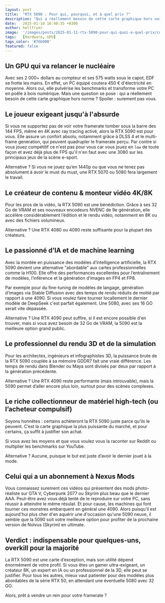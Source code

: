 ```yaml
---
layout: post
title:  "RTX 5090 : Pour qui, pourquoi, et à quel prix ?"
description: "Qui a réellement besoin de cette carte graphique hors norme ? Spoiler : surement pas vous."
date:   2025-01-10 16:40:35 +0300
author: hellfryer
image:  '/images/posts/2025-01-11-rtx-5090-pour-qui-quoi-a-quel-prix/cover.webp'
tags:   [Hardware, GPU]
tags_color: '#76b900'
featured: false
---
```


## Un GPU qui va relancer le nucléaire
Avec ses 2 000+ dollars au compteur et ses 575 watts sous le capot, EDF se frotte les mains. En effet, un PC équipé coutera 450 € d'électricité en moyenne. Alors oui, elle pulvérise les benchmarks et transforme votre PC en poêle à bois numérique. Mais une question se pose : qui a réellement besoin de cette carte graphique hors norme ? Spoiler : surement pas vous.

## Le joueur exigeant jusqu'à l'absurde
Si vous ne supportez pas de voir votre framerate tomber sous la barre des 144 FPS, même en 4K avec ray tracing activé, alors la RTX 5090 est pour vous. Elle assure un confort absolu, notamment grâce à DLSS 4 et le multi-frame generation, qui peuvent quadrupler le framerate perçu. Par contre si vous jouez compétitif ce n'est pas pour vous car vous jouez en `low` de toute façon et avez déjà plus de FPS qu'il n'en faut avec une 3080 sur les principaux jeux de la scène e-sport.

Alternative ? Si vous ne jouez qu’en 1440p ou que vous ne tenez pas absolument à avoir le must du must, une RTX 5070 ou 5080 fera largement le travail.

## Le créateur de contenu & monteur vidéo 4K/8K
Pour les pros de la vidéo, la RTX 5090 est une bénédiction. Grâce à ses 32 Go de VRAM et ses nouveaux encodeurs NVENC de 9e génération, elle accélère considérablement l’édition et le rendu vidéo, notamment en 8K ou avec des fichiers volumineux.

Alternative ? Une RTX 4080 ou 4090 reste suffisante pour la plupart des créateurs.

## Le passionné d’IA et de machine learning
Avec la montée en puissance des modèles d’intelligence artificielle, la RTX 5090 devient une alternative "abordable" aux cartes professionnelles comme la H100. Elle offre des performances excellentes pour l’entraînement de modèles, l’inférence et la génération d’images en FP4 et FP8.

Par exemple pour du fine-tuning de modèles de langage, génération d’images via Stable Diffusion avec des temps de rendu réduits de moitié par rapport à une 4090. Si vous voulez faire tourner locallement le dernier modèle de DeepSeek c'est parfait également. Une 5080, avec ses 16 GO serait vite dépassée.

Alternative ? Une RTX 4090 peut suffire, si il est encore possible d'en trouver, mais si vous avez besoin de 32 Go de VRAM, la 5090 est la meilleure option grand public.

## Le professionnel du rendu 3D et de la simulation
Pour les architectes, ingénieurs et infographistes 3D, la puissance brute de la RTX 5090 couplée à sa mémoire GDDR7 fait une vraie différence. Les temps de rendu dans Blender ou Maya sont divisés par deux par rapport à la génération précédente.

Alternative ? Une RTX 4090 reste performante (mais introuvable), mais la 5090 permet d’aller encore plus loin, surtout pour des scènes complexes.

## Le riche collectionneur de matériel high-tech (ou l’acheteur compulsif)
Soyons honnêtes : certains achèteront la RTX 5090 juste parce qu’ils le peuvent. C’est la carte graphique la plus puissante du marché, et pour certains, ça suffit à justifier son achat.

Si vous avez les moyens et que vous voulez vous la raconter sur Reddit ou multiplier les benchmarks sur YouTube.

Alternative ? Aucune, puisque le but est juste d’avoir le dernier jouet à la mode.

## Celui qui a un abonnement à Nexus Mods
Vous connaissez surement ces vidéos qui présentent des mods photo-réaliste sur GTA V, Cyberpunk 2077 ou Skyrim plus beau que le dernier AAA. Peut-être avez vous déjà tenté de le reproduire sur votre PC, sans réussir à atteindre le même résulat. Et pour cause, les machines qui font tourner ces monstres embarquent en général une 4090. Alors puisqu'il est aujourd'hui plus cher d'en aquérir une d'occasion qu'une 5090 neuve, il semble que la 5090 soit votre meilleure option pour profiter de la prochaine version de Nolvus (Skyrim) en ultimate.

## Verdict : indispensable pour quelques-uns, overkill pour la majorité
La RTX 5090 est une carte d’exception, mais son utilité dépend énormément de votre profil. Si vous êtes un gamer ultra-exigeant, un créateur 8K, un expert en IA ou un professionnel de la 3D, elle peut se justifier. Pour tous les autres, mieux vaut patienter pour des modèles plus abordables de la série RTX 50, en attendant une éventuelle 5080 avec 32 GO.

Alors, prêt à vendre un rein pour votre framerate ?